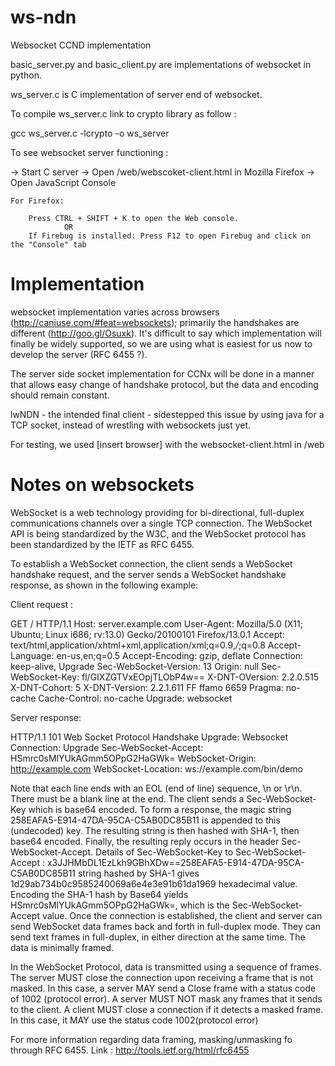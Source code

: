 ws-ndn
======

Websocket CCND implementation

basic_server.py and basic_client.py are implementations of websocket in python.

ws_server.c is C implementation of server end of websocket.

To compile ws_server.c link to crypto library as follow :

gcc ws_server.c -lcrypto -o ws_server

To see websocket server functioning :

-> Start C server 
-> Open /web/webscoket-client.html in Mozilla Firefox
-> Open JavaScript Console

	For Firefox:

	    Press CTRL + SHIFT + K to open the Web console.
				OR
	    If Firebug is installed: Press F12 to open Firebug and click on the "Console" tab

Implementation
==============
 
websocket implementation varies across browsers (http://caniuse.com/#feat=websockets); primarily the handshakes are different (http://goo.gl/Osuxk). It's difficult to say which implementation will finally be widely supported, so we are using what is easiest for us now to develop the server (RFC 6455 ?). 

The server side socket implementation for CCNx will be done in a manner that allows easy change of handshake protocol, but the data and encoding should remain constant.

lwNDN - the intended final client - sidestepped this issue by using java for a TCP socket, instead of wrestling with websockets just yet.

For testing, we used [insert browser] with the websocket-client.html in /web

Notes on websockets
===================

WebSocket is a web technology providing for bi-directional, full-duplex communications channels over a single TCP connection. The WebSocket API is being standardized by the W3C, and the WebSocket protocol has been standardized by the IETF as RFC 6455.

To establish a WebSocket connection, the client sends a WebSocket handshake request, and the server sends a WebSocket handshake response, as shown in the following example:

Client request :

GET / HTTP/1.1
Host: server.example.com
User-Agent: Mozilla/5.0 (X11; Ubuntu; Linux i686; rv:13.0) Gecko/20100101 Firefox/13.0.1
Accept: text/html,application/xhtml+xml,application/xml;q=0.9,*/*;q=0.8
Accept-Language: en-us,en;q=0.5
Accept-Encoding: gzip, deflate
Connection: keep-alive, Upgrade
Sec-WebSocket-Version: 13
Origin: null
Sec-WebSocket-Key: fl/GIXZGTVxEOpjTLObP4w==
X-DNT-OVersion: 2.2.0.515
X-DNT-Cohort: 5
X-DNT-Version: 2.2.1.611 FF ffamo 6659
Pragma: no-cache
Cache-Control: no-cache
Upgrade: websocket

Server response:

HTTP/1.1 101 Web Socket Protocol Handshake
Upgrade: Websocket
Connection: Upgrade
Sec-WebSocket-Accept: HSmrc0sMlYUkAGmm5OPpG2HaGWk=
WebSocket-Origin: http://example.com
WebSocket-Location: ws://example.com/bin/demo

Note that each line ends with an EOL (end of line) sequence, \n or \r\n. There must be a blank line at the end.
The client sends a Sec-WebSocket-Key which is base64 encoded. To form a response, the magic string 258EAFA5-E914-47DA-95CA-C5AB0DC85B11 is appended to this (undecoded) key. The resulting string is then hashed with SHA-1, then base64 encoded. Finally, the resulting reply occurs in the header Sec-WebSocket-Accept.
Details of Sec-WebSocket-Key to Sec-WebSocket-Accept :
x3JJHMbDL1EzLkh9GBhXDw==258EAFA5-E914-47DA-95CA-C5AB0DC85B11 string hashed by SHA-1 gives 1d29ab734b0c9585240069a6e4e3e91b61da1969 hexadecimal value.
Encoding the SHA-1 hash by Base64 yields HSmrc0sMlYUkAGmm5OPpG2HaGWk=, which is the Sec-WebSocket-Accept value.
Once the connection is established, the client and server can send WebSocket data frames back and forth in full-duplex mode. They can send text frames in full-duplex, in either direction at the same time. The data is minimally framed.

In the WebSocket Protocol, data is transmitted using a sequence of frames.
The server MUST close the connection upon receiving a frame that is not masked. In this case, a server MAY send a Close frame with a status code of 1002 (protocol error). A server MUST NOT mask any frames that it sends to the client. A client MUST close a connection if it detects a masked frame.  In this case, it MAY use the status code 1002(protocol error)

For more information regarding data framing, masking/unmasking fo through RFC 6455. 
Link : http://tools.ietf.org/html/rfc6455


